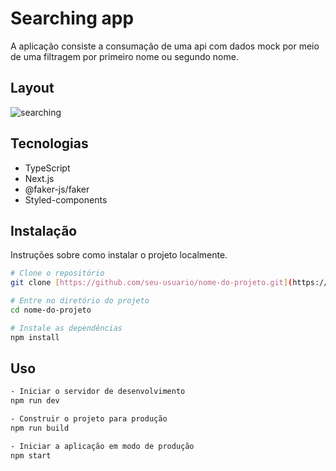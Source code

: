 # Searching app

A aplicação consiste a consumação de uma api com dados mock por meio de uma filtragem por primeiro nome ou segundo nome.
## Layout
![searching](https://github.com/user-attachments/assets/5e673034-f3a1-45e9-af11-dcea82fd9ba1)
## Tecnologias
- TypeScript
- Next.js
- @faker-js/faker
- Styled-components
## Instalação

Instruções sobre como instalar o projeto localmente.


```bash
# Clone o repositório
git clone [https://github.com/seu-usuario/nome-do-projeto.git](https://github.com/Ryanluc7reis/searching-app.git)

# Entre no diretório do projeto
cd nome-do-projeto

# Instale as dependências
npm install

```
## Uso
```bash
- Iniciar o servidor de desenvolvimento
npm run dev

- Construir o projeto para produção
npm run build

- Iniciar a aplicação em modo de produção
npm start
````

